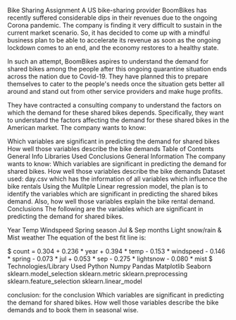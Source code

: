 Bike Sharing Assignment
A US bike-sharing provider BoomBikes has recently suffered considerable dips in their revenues due to the ongoing Corona pandemic. The company is finding it very difficult to sustain in the current market scenario. So, it has decided to come up with a mindful business plan to be able to accelerate its revenue as soon as the ongoing lockdown comes to an end, and the economy restores to a healthy state.

In such an attempt, BoomBikes aspires to understand the demand for shared bikes among the people after this ongoing quarantine situation ends across the nation due to Covid-19. They have planned this to prepare themselves to cater to the people's needs once the situation gets better all around and stand out from other service providers and make huge profits.

They have contracted a consulting company to understand the factors on which the demand for these shared bikes depends. Specifically, they want to understand the factors affecting the demand for these shared bikes in the American market. The company wants to know:

Which variables are significant in predicting the demand for shared bikes
How well those variables describe the bike demands
Table of Contents
General Info
Libraries Used
Conclusions
General Information
The company wants to know:
Which variables are significant in predicting the demand for shared bikes.
How well those variables describe the bike demands
Dataset used: day.csv which has the information of all variables which influence the bike rentals
Using the Mulitple Linear regression model, the plan is to identify the variables which are significant in predicting the shared bikes demand. Also, how well those variables explain the bike rental demand.
Conclusions
The following are the variables which are significant in predicting the demand for shared bikes.

Year
Temp
Windspeed
Spring season
Jul & Sep months
Light snow/rain & Mist weather
The equation of the best fit line is:

$ count = 0.304 + 0.236 * year + 0.394 * temp - 0.153 * windspeed - 0.146 * spring - 0.073 * jul + 0.053 * sep - 0.275 * lightsnow - 0.080 * mist $
Technologies/Library Used
Python
Numpy
Pandas
Matplotlib
Seaborn
sklearn.model_selection
sklearn.metric
sklearn.preprocessing
sklearn.feature_selection
sklearn.linear_model

conclusion:
for the conclusion Which variables are significant in predicting the demand for shared bikes.
How well those variables describe the bike demands and to book them in seasonal wise.

